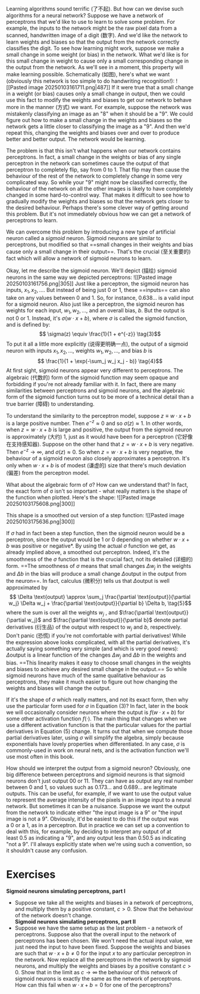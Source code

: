 Learning algorithms sound terrific (了不起). But how can we devise such algorithms for a neural network? Suppose we have a network of perceptrons that we'd like to use to learn to solve some problem. For example, the inputs to the network might be the raw pixel data from a scanned, handwritten image of a digit (数字). And we'd like the network to learn weights and biases so that the output from the network correctly classifies the digit. To see how learning might work, suppose we make a small change in some weight (or bias) in the network. What we'd like is for this small change in weight to cause only a small corresponding change in the output from the network. As we'll see in a moment, this property will make learning possible. Schematically (如图), here's what we want (obviously this network is too simple to do handwriting recognition!):
![[Pasted image 20250103161711.png|487]]
If it were true that a small change in a weight (or bias) causes only a small change in output, then we could use this fact to modify the weights and biases to get our network to behave more in the manner (方式) we want. For example, suppose the network was mistakenly classifying an image as an "8" when it should be a "9". We could figure out how to make a small change in the weights and biases so the network gets a little closer to classifying the image as a "9". And then we'd repeat this, changing the weights and biases over and over to produce better and better output. The network would be learning.

The problem is that this isn't what happens when our network contains perceptrons. In fact, a small change in the weights or bias of any single perceptron in the network can sometimes cause the output of that perceptron to completely flip, say from 0 to 1. That flip may then cause the behaviour of the rest of the network to completely change in some very complicated way. So while your "9" might now be classified correctly, the behaviour of the network on all the other images is likely to have completely changed in some hard-to-control way. That makes it difficult to see how to gradually modify the weights and biases so that the network gets closer to the desired behaviour. Perhaps there's some clever way of getting around this problem. But it's not immediately obvious how we can get a network of perceptrons to learn.

We can overcome this problem by introducing a new type of artificial neuron called a _sigmoid_ neuron. Sigmoid neurons are similar to perceptrons, but modified so that ==small changes in their weights and bias cause only a small change in their output==. That's the crucial (至关重要的) fact which will allow a network of sigmoid neurons to learn.

Okay, let me describe the sigmoid neuron. We'll depict (描绘) sigmoid neurons in the same way we depicted perceptrons:
![[Pasted image 20250103161756.png|305]]
Just like a perceptron, the sigmoid neuron has inputs, $x_1, x_2, \ldots$. But instead of being just 0 or 1, these ==inputs== can also take on any values between 0 and 1. So, for instance, 0.638... is a valid input for a sigmoid neuron. Also just like a perceptron, the sigmoid neuron has weights for each input, $w_1, w_2, \ldots$, and an overall bias, $b$. But the output is not 0 or 1. Instead, it's $\sigma(w \cdot x + b)$, where $\sigma$ is called the sigmoid function, and is defined by: $$ \sigma(z) \equiv \frac{1}{1 + e^{-z}} \tag{3}$$ To put it all a little more explicitly (说得更明确一点), the output of a sigmoid neuron with inputs $x_1, x_2, \ldots$, weights $w_1, w_2, \ldots$, and bias $b$ is $$ \frac{1}{1 + \exp(-\sum_j w_j x_j - b)} \tag{4}$$ At first sight, sigmoid neurons appear very different to perceptrons. The algebraic (代数的) form of the sigmoid function may seem opaque and forbidding if you're not already familiar with it. In fact, there are many similarities between perceptrons and sigmoid neurons, and the algebraic form of the sigmoid function turns out to be more of a technical detail than a true barrier (障碍) to understanding.

To understand the similarity to the perceptron model, suppose $z \equiv w \cdot x + b$ is a large positive number. Then $e^{-z} \approx 0$ and so $\sigma(z) \approx 1$. In other words, when $z = w \cdot x + b$ is large and positive, the output from the sigmoid neuron is approximately (大约) 1, just as it would have been for a perceptron (它好像在支持感知器). Suppose on the other hand that $z = w \cdot x + b$ is very negative. Then $e^{-z} \rightarrow \infty$, and $\sigma(z) \approx 0$. So when $z = w \cdot x + b$ is very negative, the behaviour of a sigmoid neuron also closely approximates a perceptron. It's only when $w \cdot x + b$ is of modest (谦虚的) size that there's much deviation (偏差) from the perceptron model.

What about the algebraic form of σ? How can we understand that? In fact, the exact form of σ isn't so important - what really matters is the shape of the function when plotted. Here's the shape:
![[Pasted image 20250103175608.png|300]]

This shape is a smoothed out version of a step function:
![[Pasted image 20250103175636.png|300]]

If $\sigma$ had in fact been a step function, then the sigmoid neuron would be a perceptron, since the output would be 1 or 0 depending on whether $w \cdot x + b$ was positive or negative*. By using the actual $\sigma$ function we get, as already implied above, a smoothed out perceptron. Indeed, it's the smoothness of the $\sigma$ function that is the crucial fact, not its detailed (详细的) form. ==The smoothness of $\sigma$ means that small changes $\Delta w_j$ in the weights and $\Delta b$ in the bias will produce a small change $\Delta \text{output}$ in the output from the neuron==. In fact, calculus (微积分) tells us that $\Delta \text{output}$ is well approximated by $$ \Delta \text{output} \approx \sum_j \frac{\partial \text{output}}{\partial w_j} \Delta w_j + \frac{\partial \text{output}}{\partial b} \Delta b, \tag{5}$$
where the sum is over all the weights $w_j$ , and $\frac{\partial \text{output}}{\partial w_j}$ and $\frac{\partial \text{output}}{\partial b}$ denote partial derivatives (衍生品) of the output with respect to $w_j$ and $b$, respectively. Don't panic (恐慌) if you're not comfortable with partial derivatives! While the expression above looks complicated, with all the partial derivatives, it's actually saying something very simple (and which is very good news): $\Delta \text{output}$ is a linear function of the changes $\Delta w_j$ and $\Delta b$ in the weights and bias. ==This linearity makes it easy to choose small changes in the weights and biases to achieve any desired small change in the output.== So while sigmoid neurons have much of the same qualitative behaviour as perceptrons, they make it much easier to figure out how changing the weights and biases will change the output. 

If it's the shape of $\sigma$ which really matters, and not its exact form, then why use the particular form used for $\sigma$ in Equation (3)? In fact, later in the book we will occasionally consider neurons where the output is $f(w \cdot x + b)$ for some other activation function $f(\cdot)$. The main thing that changes when we use a different activation function is that the particular values for the partial derivatives in Equation (5) change. It turns out that when we compute those partial derivatives later, using $\sigma$ will simplify the algebra, simply because exponentials have lovely properties when differentiated. In any case, $\sigma$ is commonly-used in work on neural nets, and is the activation function we'll use most often in this book.

How should we interpret the output from a sigmoid neuron? Obviously, one big difference between perceptrons and sigmoid neurons is that sigmoid neurons don't just output 00 or 11. They can have as output any real number between 0 and 1, so values such as 0.173… and 0.689… are legitimate outputs. This can be useful, for example, if we want to use the output value to represent the average intensity of the pixels in an image input to a neural network. But sometimes it can be a nuisance. Suppose we want the output from the network to indicate either "the input image is a 9" or "the input image is not a 9". Obviously, it'd be easiest to do this if the output was a 0 or a 1, as in a perceptron. But in practice we can set up a convention to deal with this, for example, by deciding to interpret any output of at least 0.5 as indicating a "9", and any output less than 0.50.5 as indicating "not a 9". I'll always explicitly state when we're using such a convention, so it shouldn't cause any confusion.

# Exercises 
**Sigmoid neurons simulating perceptrons, part I** 
- Suppose we take all the weights and biases in a network of perceptrons, and multiply them by a positive constant, $c > 0$. Show that the behaviour of the network doesn't change.  
**Sigmoid neurons simulating perceptrons, part II** 
- Suppose we have the same setup as the last problem - a network of perceptrons. Suppose also that the overall input to the network of perceptrons has been chosen. We won't need the actual input value, we just need the input to have been fixed. Suppose the weights and biases are such that $w \cdot x + b \neq 0$ for the input $x$ to any particular perceptron in the network. Now replace all the perceptrons in the network by sigmoid neurons, and multiply the weights and biases by a positive constant $c > 0$. Show that in the limit as $c \to \infty$ the behaviour of this network of sigmoid neurons is exactly the same as the network of perceptrons. How can this fail when $w \cdot x + b = 0$ for one of the perceptrons?